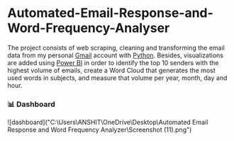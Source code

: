 # Automated-Email-Response-and-Word-Frequency-Analyser

The project consists of web scraping, cleaning and transforming the email data from my personal [Gmail](https://mail.google.com) account with [Python](https://www.python.org/). Besides, visualizations are added using [Power BI](https://powerbi.microsoft.com/) in order to identify the top 10 senders with the highest volume of emails, create a Word Cloud that generates the most used words in subjects, and measure that volume per year, month, day and hour.

### 📊 Dashboard
![dashboard]("C:\Users\ANSHIT\OneDrive\Desktop\Automated Email Response and Word Frequency Analyzer\Screenshot (11).png")

